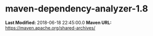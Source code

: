 # maven-dependency-analyzer-1.8

**Last Modified:** 2018-06-18 22:45:00.0
**Maven URL:** https://maven.apache.org/shared-archives/
